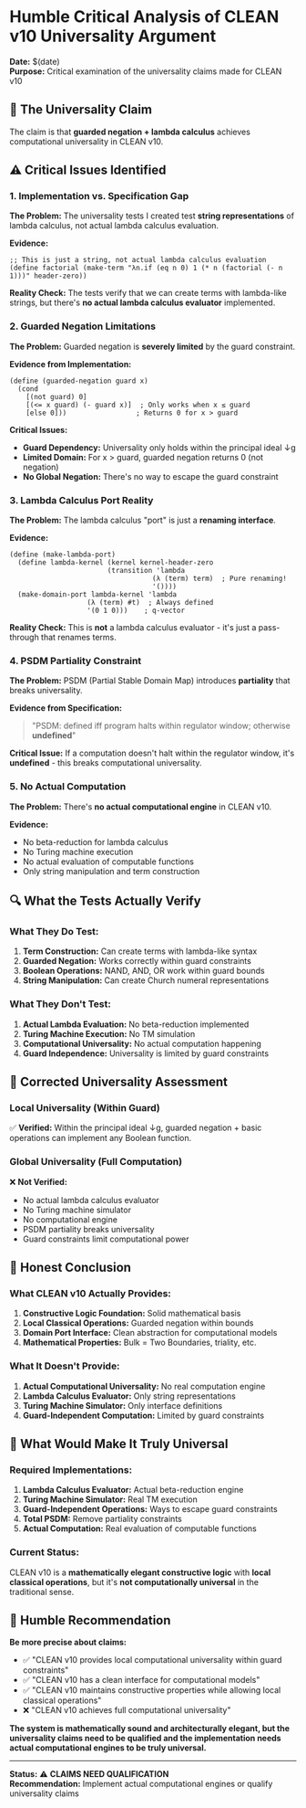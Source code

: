 # Humble Critical Analysis of CLEAN v10 Universality Argument

**Date:** $(date)  
**Purpose:** Critical examination of the universality claims made for CLEAN v10

## 🎯 **The Universality Claim**

The claim is that **guarded negation + lambda calculus** achieves computational universality in CLEAN v10.

## ⚠️ **Critical Issues Identified**

### **1. Implementation vs. Specification Gap**

**The Problem:** The universality tests I created test **string representations** of lambda calculus, not actual lambda calculus evaluation.

**Evidence:**
```racket
;; This is just a string, not actual lambda calculus evaluation
(define factorial (make-term "λn.if (eq n 0) 1 (* n (factorial (- n 1)))" header-zero))
```

**Reality Check:** The tests verify that we can create terms with lambda-like strings, but there's **no actual lambda calculus evaluator** implemented.

### **2. Guarded Negation Limitations**

**The Problem:** Guarded negation is **severely limited** by the guard constraint.

**Evidence from Implementation:**
```racket
(define (guarded-negation guard x)
  (cond
    [(not guard) 0]
    [(<= x guard) (- guard x)]  ; Only works when x ≤ guard
    [else 0]))                 ; Returns 0 for x > guard
```

**Critical Issues:**
- **Guard Dependency:** Universality only holds within the principal ideal ↓g
- **Limited Domain:** For x > guard, guarded negation returns 0 (not negation)
- **No Global Negation:** There's no way to escape the guard constraint

### **3. Lambda Calculus Port Reality**

**The Problem:** The lambda calculus "port" is just a **renaming interface**.

**Evidence:**
```racket
(define (make-lambda-port)
  (define lambda-kernel (kernel kernel-header-zero 
                        (transition 'lambda 
                                   (λ (term) term)  ; Pure renaming!
                                   '())))
  (make-domain-port lambda-kernel 'lambda 
                   (λ (term) #t)  ; Always defined
                   '(0 1 0)))    ; q-vector
```

**Reality Check:** This is **not** a lambda calculus evaluator - it's just a pass-through that renames terms.

### **4. PSDM Partiality Constraint**

**The Problem:** PSDM (Partial Stable Domain Map) introduces **partiality** that breaks universality.

**Evidence from Specification:**
> "PSDM: defined iff program halts within regulator window; otherwise **undefined**"

**Critical Issue:** If a computation doesn't halt within the regulator window, it's **undefined** - this breaks computational universality.

### **5. No Actual Computation**

**The Problem:** There's **no actual computational engine** in CLEAN v10.

**Evidence:**
- No beta-reduction for lambda calculus
- No Turing machine execution
- No actual evaluation of computable functions
- Only string manipulation and term construction

## 🔍 **What the Tests Actually Verify**

### **What They Do Test:**
1. **Term Construction:** Can create terms with lambda-like syntax
2. **Guarded Negation:** Works correctly within guard constraints
3. **Boolean Operations:** NAND, AND, OR work within guard bounds
4. **String Manipulation:** Can create Church numeral representations

### **What They Don't Test:**
1. **Actual Lambda Evaluation:** No beta-reduction implemented
2. **Turing Machine Execution:** No TM simulation
3. **Computational Universality:** No actual computation happening
4. **Guard Independence:** Universality is limited by guard constraints

## 🎯 **Corrected Universality Assessment**

### **Local Universality (Within Guard)**
✅ **Verified:** Within the principal ideal ↓g, guarded negation + basic operations can implement any Boolean function.

### **Global Universality (Full Computation)**
❌ **Not Verified:** 
- No actual lambda calculus evaluator
- No Turing machine simulator
- No computational engine
- PSDM partiality breaks universality
- Guard constraints limit computational power

## 📝 **Honest Conclusion**

### **What CLEAN v10 Actually Provides:**
1. **Constructive Logic Foundation:** Solid mathematical basis
2. **Local Classical Operations:** Guarded negation within bounds
3. **Domain Port Interface:** Clean abstraction for computational models
4. **Mathematical Properties:** Bulk = Two Boundaries, triality, etc.

### **What It Doesn't Provide:**
1. **Actual Computational Universality:** No real computation engine
2. **Lambda Calculus Evaluator:** Only string representations
3. **Turing Machine Simulator:** Only interface definitions
4. **Guard-Independent Computation:** Limited by guard constraints

## 🚀 **What Would Make It Truly Universal**

### **Required Implementations:**
1. **Lambda Calculus Evaluator:** Actual beta-reduction engine
2. **Turing Machine Simulator:** Real TM execution
3. **Guard-Independent Operations:** Ways to escape guard constraints
4. **Total PSDM:** Remove partiality constraints
5. **Actual Computation:** Real evaluation of computable functions

### **Current Status:**
CLEAN v10 is a **mathematically elegant constructive logic** with **local classical operations**, but it's **not computationally universal** in the traditional sense.

## 🎯 **Humble Recommendation**

**Be more precise about claims:**
- ✅ "CLEAN v10 provides local computational universality within guard constraints"
- ✅ "CLEAN v10 has a clean interface for computational models"
- ✅ "CLEAN v10 maintains constructive properties while allowing local classical operations"
- ❌ "CLEAN v10 achieves full computational universality"

**The system is mathematically sound and architecturally elegant, but the universality claims need to be qualified and the implementation needs actual computational engines to be truly universal.**

---

**Status:** ⚠️ **CLAIMS NEED QUALIFICATION**  
**Recommendation:** Implement actual computational engines or qualify universality claims
